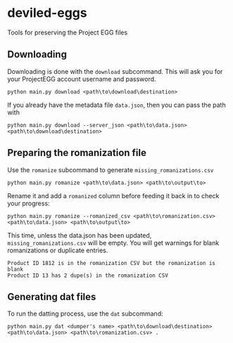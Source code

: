 # deviled-eggs
Tools for preserving the Project EGG files

## Downloading

Downloading is done with the `download` subcommand.
This will ask you for your ProjectEGG account username and password.
```
python main.py download <path\to\download\destination>
```

If you already have the metadata file `data.json`, then you can pass the path with 

```
python main.py download --server_json <path\to\data.json> <path\to\download\destination>
```

## Preparing the romanization file

Use the `romanize` subcommand to generate `missing_romanizations.csv`
```
python main.py romanize <path\to\data.json> <path\to\output\to>
```

Rename it and add a `romanized` column before feeding it back in to check your progress:
```
python main.py romanize --romanized_csv <path\to\romanization.csv> <path\to\data.json> <path\to\output\to>
```

This time, unless the data.json has been updated, `missing_romanizations.csv` will be empty.
You will get warnings for blank romanizations or duplicate entries.
```
Product ID 1812 is in the romanization CSV but the romanization is blank
Product ID 13 has 2 dupe(s) in the romanization CSV
```


## Generating dat files
To run the datting process, use the `dat` subcommand:

```
python main.py dat <dumper's name> <path\to\download\destination> <path\to\data.json> <path\to\romanization.csv> .
```
